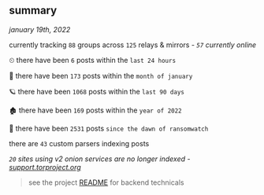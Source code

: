 
## summary
_january 19th, 2022_

currently tracking `88` groups across `125` relays & mirrors - _`57` currently online_

⏲ there have been `6` posts within the `last 24 hours`

🦈 there have been `173` posts within the `month of january`

🪐 there have been `1068` posts within the `last 90 days`

🏚 there have been `169` posts within the `year of 2022`

🦕 there have been `2531` posts `since the dawn of ransomwatch`

there are `43` custom parsers indexing posts

_`20` sites using v2 onion services are no longer indexed - [support.torproject.org](https://support.torproject.org/onionservices/v2-deprecation/)_

> see the project [README](https://github.com/thetanz/ransomwatch#ransomwatch--) for backend technicals
